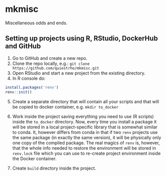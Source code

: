 # mkmisc
Miscellaneous odds and ends.

## Setting up projects using R, RStudio, DockerHub and GitHub

 1. Go to GitHub and create a new repo.
 2. Clone the repo locally, e.g.:
	`git clone https://github.com/quiestrho/mkmisc.git` 
 3. Open RStudio and start a new project from the existing directory.
 4. In R console do: 

```r
install.packages('renv')
renv::init()
```

 5. Create a separate directory that will contain all your scripts and that will be copied to docker container, e.g.
	`mkdir to_docker`
 6. Work inside the project saving everything you need to use (R scripts) inside the `to_docker` directory. Now, every time you install a package
    it  will be stored in a local project-specific library that is somewhat similar to conda. It, however differs from conda in that if 
    two `renv` projects use the same package (in exactly the same version), it will be physically only one copy of the compiled package. The real magics of `renv` is, however, 
    that the whole info needed to restore the environment will be stored in `renv.lock` file which you can use to re-create project environment inside the Docker container. 
 
 7. Create `build` directory inside the project.
